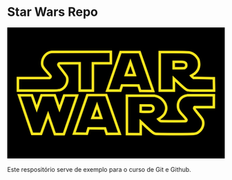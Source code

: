 # Star Wars Repo

![Star Wars Logo](./starwars_logo.png)

Este respositório serve de exemplo para o curso de Git e Github.
